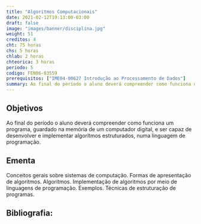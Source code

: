 ```yaml
---
title: "Algoritmos Computacionais"
date: 2021-02-12T19:13:00-03:00
draft: false
image: "images/banner/disciplina.jpg"
weight: 51
creditos: 4
cht: 75 horas
chs: 5 horas
chlab: 2 horas
chteorica: 3 horas
periodo: 5
codigo: FEN06-03559
prerequisitos: ["IME04-00627 Introdução ao Processamento de Dados"]
summary: Ao final do período o aluno deverá compreender como funciona um programa, guardado na memória de um computador digital, e ser capaz de desenvolver e implementar algoritmos estruturados, numa linguagem de programação.
---
```

## Objetivos
Ao final do período o aluno deverá compreender como funciona um programa, guardado na memória de um computador digital, e ser capaz de desenvolver e implementar algoritmos estruturados, numa linguagem de programação.

## Ementa
Conceitos gerais sobre sistemas de computação. Formas de apresentação de algoritmos. Algoritmos. Implementação de algoritmos por meio de linguagens de programação. Exemplos. Técnicas de estruturação de programas.

## Bibliografia:
